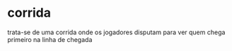 # corrida
trata-se de uma corrida onde os jogadores disputam para ver quem chega primeiro na linha de chegada 
